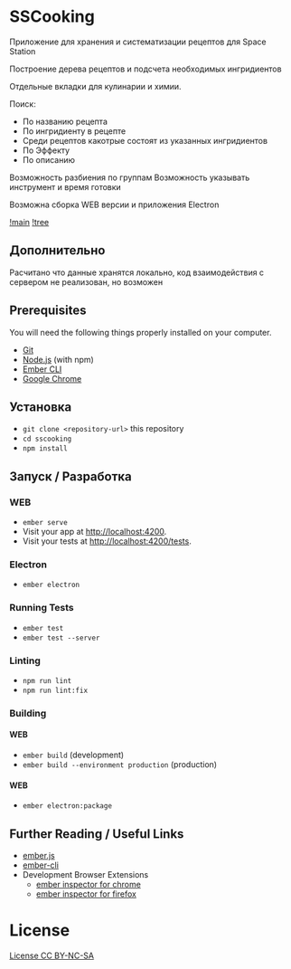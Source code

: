 # SSCooking

Приложение для хранения и систематизации рецептов для Space Station

Построение дерева рецептов и подсчета необходимых ингридиентов

Отдельные вкладки для кулинарии и химии. 

Поиск:
- По названию рецепта
- По ингридиенту в рецепте
- Среди рецептов какотрые состоят из указанных ингридиентов
- По Эффекту
- По описанию

Возможность разбиения по группам
Возможность указывать инструмент и время готовки

Возможна сборка WEB версии и приложения Electron

[!main](https://e.radikal.host/2024/02/26/image1abb65af44190adb.png)
[!tree](https://e.radikal.host/2024/02/26/image0e883a145972029e.png)


## Дополнительно

Расчитано что данные хранятся локально, код взаимодействия с сервером не реализован, но возможен

## Prerequisites

You will need the following things properly installed on your computer.

* [Git](https://git-scm.com/)
* [Node.js](https://nodejs.org/) (with npm)
* [Ember CLI](https://cli.emberjs.com/release/)
* [Google Chrome](https://google.com/chrome/)

## Установка

* `git clone <repository-url>` this repository
* `cd sscooking`
* `npm install`

## Запуск / Разработка

### WEB

* `ember serve`
* Visit your app at [http://localhost:4200](http://localhost:4200).
* Visit your tests at [http://localhost:4200/tests](http://localhost:4200/tests).

### Electron

* `ember electron`

### Running Tests

* `ember test`
* `ember test --server`

### Linting

* `npm run lint`
* `npm run lint:fix`

### Building

#### WEB

* `ember build` (development)
* `ember build --environment production` (production)

#### WEB

* `ember electron:package`


## Further Reading / Useful Links

* [ember.js](https://emberjs.com/)
* [ember-cli](https://cli.emberjs.com/release/)
* Development Browser Extensions
  * [ember inspector for chrome](https://chrome.google.com/webstore/detail/ember-inspector/bmdblncegkenkacieihfhpjfppoconhi)
  * [ember inspector for firefox](https://addons.mozilla.org/en-US/firefox/addon/ember-inspector/)

# License

[License CC BY-NC-SA](https://ru.wikipedia.org/wiki/%D0%9B%D0%B8%D1%86%D0%B5%D0%BD%D0%B7%D0%B8%D0%B8_%D0%B8_%D0%B8%D0%BD%D1%81%D1%82%D1%80%D1%83%D0%BC%D0%B5%D0%BD%D1%82%D1%8B_Creative_Commons#%D0%91%D0%B0%D0%B7%D0%BE%D0%B2%D1%8B%D0%B5_%D0%BF%D1%80%D0%B0%D0%B2%D0%B0)
